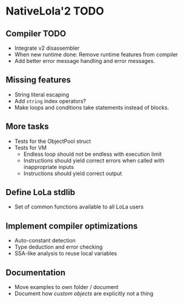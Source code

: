 # NativeLola'2 TODO

## Compiler TODO
- Integrate v2 disassembler
- When new runtime done: Remove runtime features from compiler
- Add better error message handling and error messages.

## Missing features
- String literal escaping
- Add `string` index operators?
- Make loops and conditions take statements instead of blocks.

## More tasks
- Tests for the ObjectPool struct
- Tests for VM
  - Endless loop should not be endless with execution limit
  - Instructions should yield correct errors when called with inappropriate inputs
  - Instructions should yield correct output

## Define LoLa stdlib
- Set of common functions available to all LoLa users

## Implement compiler optimizations
- Auto-constant detection
- Type deduction and error checking
- SSA-like analysis to reuse local variables

## Documentation
- Move examples to own folder / document
- Document how *custom objects* are explicitly not a thing
